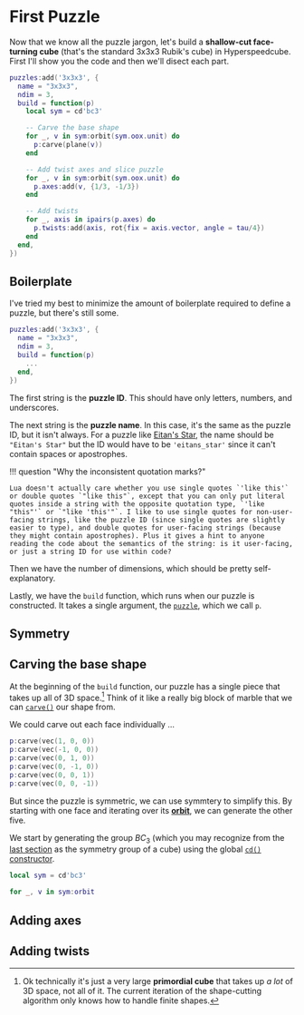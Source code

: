 # First Puzzle

Now that we know all the puzzle jargon, let's build a **shallow-cut face-turning cube** (that's the standard 3x3x3 Rubik's cube) in Hyperspeedcube. First I'll show you the code and then we'll disect each part.

```lua title="3x3x3.lua"
puzzles:add('3x3x3', {
  name = "3x3x3",
  ndim = 3,
  build = function(p)
    local sym = cd'bc3'

    -- Carve the base shape
    for _, v in sym:orbit(sym.oox.unit) do
      p:carve(plane(v))
    end

    -- Add twist axes and slice puzzle
    for _, v in sym:orbit(sym.oox.unit) do
      p.axes:add(v, {1/3, -1/3})
    end

    -- Add twists
    for _, axis in ipairs(p.axes) do
      p.twists:add(axis, rot{fix = axis.vector, angle = tau/4})
    end
  end,
})
```

## Boilerplate

I've tried my best to minimize the amount of boilerplate required to define a puzzle, but there's still some.

```lua title="Boilerplate"
puzzles:add('3x3x3', {
  name = "3x3x3",
  ndim = 3,
  build = function(p)
    ...
  end,
})
```

The first string is the **puzzle ID**. This should have only letters, numbers, and underscores.

The next string is the **puzzle name**. In this case, it's the same as the puzzle ID, but it isn't always. For a puzzle like [Eitan's Star], the name should be `"Eitan's Star"` but the ID would have to be `'eitans_star'` since it can't contain spaces or apostrophes.

[Eitan's Star]: https://twistypuzzles.com/app/museum/museum_showitem.php?pkey=5356

!!! question "Why the inconsistent quotation marks?"

    Lua doesn't actually care whether you use single quotes `'like this'` or double quotes `"like this"`, except that you can only put literal quotes inside a string with the opposite quotation type, `'like "this"'` or `"like 'this'"`. I like to use single quotes for non-user-facing strings, like the puzzle ID (since single quotes are slightly easier to type), and double quotes for user-facing strings (because they might contain apostrophes). Plus it gives a hint to anyone reading the code about the semantics of the string: is it user-facing, or just a string ID for use within code?

Then we have the number of dimensions, which should be pretty self-explanatory.

Lastly, we have the `build` function, which runs when our puzzle is constructed. It takes a single argument, the [`puzzle`](../lua/puzzle-construction/puzzle.md), which we call `p`.

## Symmetry

## Carving the base shape

At the beginning of the `build` function, our puzzle has a single piece that takes up all of 3D space.[^primordial-cube] Think of it like a really big block of marble that we can [`carve()`](../lua/puzzle-construction/puzzle.md#puzzlecarve) our shape from.

[^primordial-cube]: Ok technically it's just a very large **primordial cube** that takes up _a lot_ of 3D space, not all of it. The current iteration of the shape-cutting algorithm only knows how to handle finite shapes.

We could carve out each face individually ...

```lua title="Please don't do this"
p:carve(vec(1, 0, 0))
p:carve(vec(-1, 0, 0))
p:carve(vec(0, 1, 0))
p:carve(vec(0, -1, 0))
p:carve(vec(0, 0, 1))
p:carve(vec(0, 0, -1))
```

But since the puzzle is symmetric, we can use symmtery to simplify this. By starting with one face and iterating over its [**orbit**](https://en.wikipedia.org/wiki/Group_action#Orbits_and_stabilizers), we can generate the other five.

We start by generating the group $BC_3$ (which you may recognize from the [last section](geometry.md#coxeter-group-names) as the symmetry group of a cube) using the global [`cd()` constructor](../lua/geometry/symmetry.md).

```lua title="Carving a cube using a loop"
local sym = cd'bc3'

for _, v in sym:orbit
```

## Adding axes

## Adding twists
